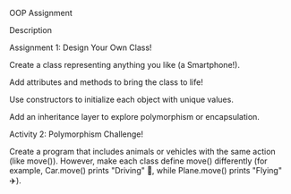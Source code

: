 OOP Assignment

Description

Assignment 1: Design Your Own Class!

Create a class representing anything you like (a Smartphone!).

Add attributes and methods to bring the class to life!

Use constructors to initialize each object with unique values.

Add an inheritance layer to explore polymorphism or encapsulation.


Activity 2: Polymorphism Challenge! 


Create a program that includes animals or vehicles with the same action (like move()). However, make each class define move() differently (for example, Car.move() prints "Driving" 🚗, while Plane.move() prints "Flying" ✈️).

